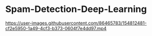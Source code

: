 # Spam-Detection-Deep-Learning



https://user-images.githubusercontent.com/86465783/154812481-cf2e5950-1a49-4cf3-b373-0604f7e4dd97.mp4


